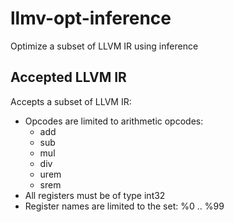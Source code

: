 # llmv-opt-inference
Optimize a subset of LLVM IR using inference

## Accepted LLVM IR

Accepts a subset of LLVM IR:
 * Opcodes are limited to arithmetic opcodes:
   * add
   * sub
   * mul
   * div
   * urem
   * srem
 * All registers must be of type int32
 * Register names are limited to the set: %0 .. %99
